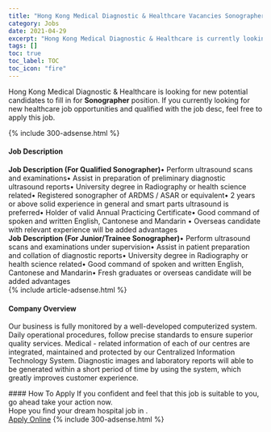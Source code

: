 ```yaml
---
title: "Hong Kong Medical Diagnostic & Healthcare Vacancies Sonographer" 
category: Jobs 
date: 2021-04-29 
excerpt: "Hong Kong Medical Diagnostic & Healthcare is currently looking for suitable person to fill in the Sonographer which positioned at " 
tags: [] 
toc: true 
toc_label: TOC 
toc_icon: "fire" 
--- 
```


<p>Hong Kong Medical Diagnostic & Healthcare is looking for new potential candidates to fill in for <b>Sonographer</b> position. If you currently looking for new healthcare job opportunities and qualified with the job desc, feel free to apply this job.
</p>{% include 300-adsense.html %} 
<div><div><h4>Job Description</h4></div><div><div><span><div><div><strong>Job Description (For Qualified Sonographer)</strong>&#8226; Perform ultrasound scans and examinations&#8226; Assist in preparation of preliminary diagnostic ultrasound reports&#8226; University degree in Radiography or health science related&#8226; Registered sonographer of ARDMS / ASAR or equivalent&#8226; 2 years or above solid experience in general and smart parts ultrasound is preferred&#8226; Holder of valid Annual Practicing Certificate&#8226; Good command of spoken and written English, Cantonese and Mandarin &#8226; Overseas candidate with relevant experience will be added advantages<br><strong>Job Description (For Junior/Trainee Sonographer)</strong>&#8226; Perform ultrasound scans and examinations under supervision&#8226; Assist in patient preparation and collation of diagnostic reports&#8226; University degree in Radiography or health science related&#8226; Good command of spoken and written English, Cantonese and Mandarin&#8226; Fresh graduates or overseas candidate will be added advantages</div></div></span></div></div></div> 
{% include article-adsense.html %} 
<div><div><h4>Company Overview</h4></div><div><div><span><div><p>Our business is fully monitored by a well-developed computerized system. Daily operational procedures, follow precise standards to ensure superior quality services. Medical - related information of each of our centres are integrated, maintained and protected by our Centralized Information Technology System. Diagnostic images and laboratory reports will able to be generated within a short period of time by using the system, which greatly improves customer experience.</p></div></span></div></div></div> 
#### How To Apply 
If you confident and feel that this job is suitable to you, go ahead take your action now. <br/> 
Hope you find your dream hospital job in . <br/> 
<a href="https://www.jobstreet.com.my/en/job/sonographer-4520544?jobId=jobstreet-my-job-4520544" class="btn btn--warning" target="_blank" rel="nofollow noopenner">Apply Online</a> 
{% include 300-adsense.html %} 